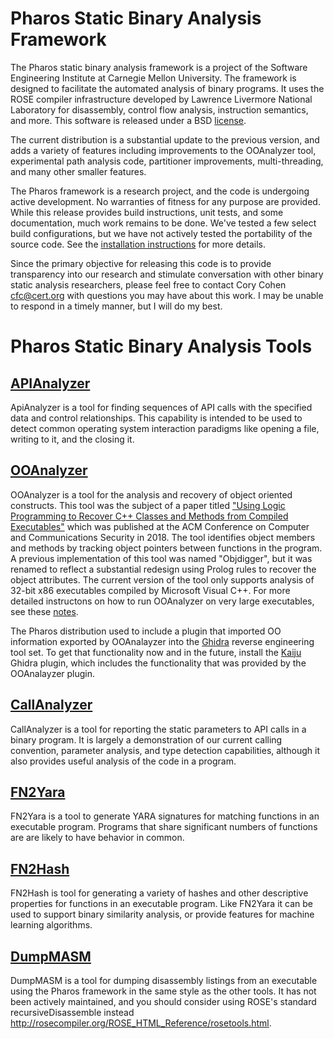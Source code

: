 # Pharos Static Binary Analysis Framework

The Pharos static binary analysis framework is a project of the
Software Engineering Institute at Carnegie Mellon University.  The
framework is designed to facilitate the automated analysis of binary
programs.  It uses the ROSE compiler infrastructure developed by
Lawrence Livermore National Laboratory for disassembly, control flow
analysis, instruction semantics, and more. This software is released
under a BSD [license](LICENSE.md).

The current distribution is a substantial update to the previous
version, and adds a variety of features including improvements to the
OOAnalyzer tool, experimental path analysis code, partitioner
improvements, multi-threading, and many other smaller features.

The Pharos framework is a research project, and the code is undergoing
active development.  No warranties of fitness for any purpose are
provided. While this release provides build instructions, unit tests,
and some documentation, much work remains to be done.  We've tested a
few select build configurations, but we have not actively tested the
portability of the source code. See the [installation
instructions](INSTALL.md) for more details.

Since the primary objective for releasing this code is to provide
transparency into our research and stimulate conversation with other
binary static analysis researchers, please feel free to contact Cory
Cohen <cfc@cert.org> with questions you may have about this work.  I
may be unable to respond in a timely manner, but I will do my best.

# Pharos Static Binary Analysis Tools

## [APIAnalyzer](tools/apianalyzer/apianalyzer.pod)

ApiAnalyzer is a tool for finding sequences of API calls with the
specified data and control relationships.  This capability is intended
to be used to detect common operating system interaction paradigms
like opening a file, writing to it, and the closing it.

## [OOAnalyzer](tools/ooanalyzer/ooanalyzer.pod)

OOAnalyzer is a tool for the analysis and recovery of object oriented constructs. This tool was
the subject of a paper titled ["Using Logic Programming to Recover C++ Classes and Methods from
Compiled Executables"](https://edmcman.github.io/papers/ccs18.pdf) which was published at the
ACM Conference on Computer and Communications Security in 2018. The tool identifies object
members and methods by tracking object pointers between functions in the program.  A previous
implementation of this tool was named "Objdigger", but it was renamed to reflect a substantial
redesign using Prolog rules to recover the object attributes.  The current version of the tool
only supports analysis of 32-bit x86 executables compiled by Microsoft Visual C++.  For more
detailed instructons on how to run OOAnalyzer on very large executables, see these
[notes](share/prolog/oorules/README.md).

The Pharos distribution used to include a plugin that imported OO
information exported by OOAnalayzer into the
[Ghidra](https://ghidra-sre.org/) reverse engineering tool set.  To get
that functionality now and in the future, install the
[Kaiju](https://github.com/CERTCC/kaiju) Ghidra plugin, which includes
the functionality that was provided by the OOAnalayzer plugin.

## [CallAnalyzer](tools/callanalyzer/callanalyzer.pod)

CallAnalyzer is a tool for reporting the static parameters to API
calls in a binary program.  It is largely a demonstration of our
current calling convention, parameter analysis, and type detection
capabilities, although it also provides useful analysis of the code in
a program.

## [FN2Yara](tools/fn2yara/fn2yara.pod)

FN2Yara is a tool to generate YARA signatures for matching functions
in an executable program.  Programs that share significant numbers of
functions are are likely to have behavior in common.

## [FN2Hash](tools/fn2hash/fn2hash.pod)

FN2Hash is tool for generating a variety of hashes and other
descriptive properties for functions in an executable program.  Like
FN2Yara it can be used to support binary similarity analysis, or
provide features for machine learning algorithms.

## [DumpMASM](tools/dumpmasm/dumpmasm.pod)

DumpMASM is a tool for dumping disassembly listings from an executable
using the Pharos framework in the same style as the other tools.  It
has not been actively maintained, and you should consider using ROSE's
standard recursiveDisassemble instead
<http://rosecompiler.org/ROSE_HTML_Reference/rosetools.html>.


